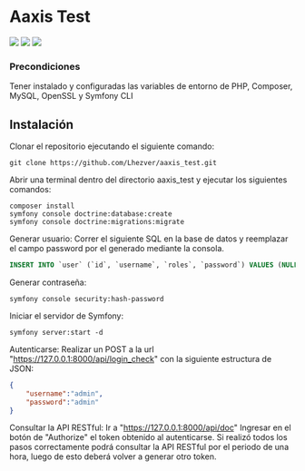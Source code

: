 
# Aaxis Test

![](https://img.shields.io/badge/PHP-7.4.33-777BB4?logo=php) ![](https://img.shields.io/badge/MariaDB-10.4.27-003545?logo=mariadb) ![](https://img.shields.io/badge/Symfony-5.4.34-000000?logo=symfony)

### Precondiciones

Tener instalado y configuradas las variables de entorno de PHP, Composer, MySQL, OpenSSL y Symfony CLI

## Instalación

Clonar el repositorio ejecutando el siguiente comando:

```console
git clone https://github.com/Lhezver/aaxis_test.git
```

Abrir una terminal dentro del directorio aaxis_test y ejecutar los siguientes comandos:

```console
composer install
symfony console doctrine:database:create
symfony console doctrine:migrations:migrate
```

Generar usuario:
Correr el siguiente SQL en la base de datos y reemplazar el campo password por el generado mediante la consola.
```sql
INSERT INTO `user` (`id`, `username`, `roles`, `password`) VALUES (NULL, 'admin', '[\"ROLE_ADMIN\"]', '$2y$13$Jwd2ORKLPddJ.HfgPlnT8.R2TZpB8DrHgV3.CmvgtfTke.bffrmIu');
```
Generar contraseña:
```console
symfony console security:hash-password
```

Iniciar el servidor de Symfony:
```console
symfony server:start -d
```

Autenticarse:
Realizar un POST a la url "https://127.0.0.1:8000/api/login_check" con la siguiente estructura de JSON:
```json
{
	"username":"admin",
	"password":"admin"
}
```

Consultar la API RESTful:
Ir a "https://127.0.0.1:8000/api/doc"
Ingresar en el botón de "Authorize" el token obtenido al autenticarse.
Si realizó todos los pasos correctamente podrá consultar la API RESTful por el periodo de una hora, luego de esto deberá volver a generar otro token.